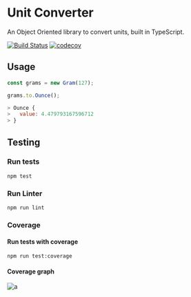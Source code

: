 # Unit Converter

An Object Oriented library to convert units, built in TypeScript.

[![Build Status](https://travis-ci.org/baspeeters/unit-converter.svg?branch=master)](https://travis-ci.org/baspeeters/unit-converter)  [![codecov](https://codecov.io/gh/baspeeters/unit-converter/branch/master/graph/badge.svg)](https://codecov.io/gh/baspeeters/unit-converter)

## Usage

```javascript
const grams = new Gram(127);

grams.to.Ounce();

> Ounce {
>   value: 4.479793167596712
> }
```

## Testing

### Run tests
```
npm test
```

### Run Linter
```
npm run lint
```

### Coverage

#### Run tests with coverage
```
npm run test:coverage
```

#### Coverage graph
![a](https://codecov.io/gh/baspeeters/unit-converter/branch/master/graphs/sunburst.svg)
